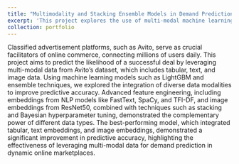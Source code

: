 ```yaml
---
title: "Multimodality and Stacking Ensemble Models in Demand Prediction"
excerpt: 'This project explores the use of multi-modal machine learning models to predict the likelihood of a successful deal on Avito, Russia's largest classified advertisement platform. By integrating tabular, text, and image data, we demonstrate that ensemble learning and deep feature extraction significantly improve predictive performance. <br/><img src='/images/portgitML.png' width="500" height="300">'
collection: portfolio
--- 
```


Classified advertisement platforms, such as Avito, serve as crucial facilitators of online commerce,
connecting millions of users daily. This project aims to predict the likelihood of a successful deal by
leveraging multi-modal data from Avito’s dataset, which includes tabular, text, and image data. Using
machine learning models such as LightGBM and ensemble techniques, we explored the integration of
diverse data modalities to improve predictive accuracy. Advanced feature engineering, including
embeddings from NLP models like FastText, SpaCy, and TFI-DF, and image embeddings from ResNet50,
combined with techniques such as stacking and Bayesian hyperparameter tuning, demonstrated the
complementary power of different data types. The best-performing model, which integrated tabular, text
embeddings, and image embeddings, demonstrated a significant improvement in predictive accuracy,
highlighting the effectiveness of leveraging multi-modal data for demand prediction in dynamic online
marketplaces.
